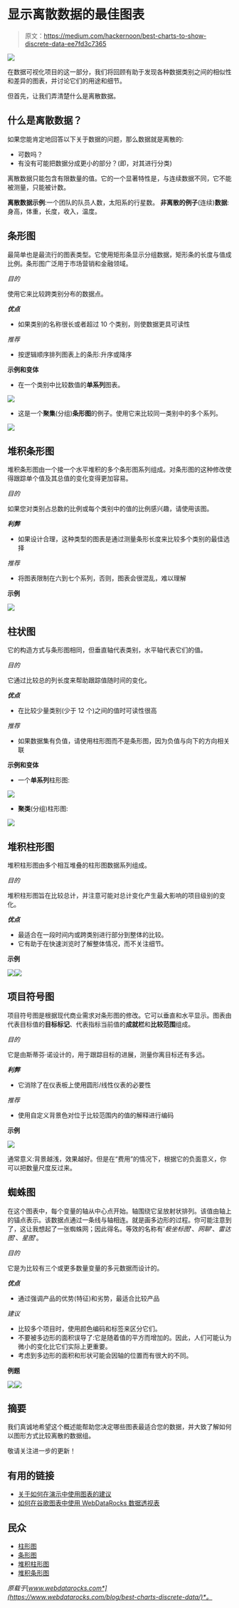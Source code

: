 # 显示离散数据的最佳图表

> 原文：<https://medium.com/hackernoon/best-charts-to-show-discrete-data-ee7fd3c7365>

![](img/49946dec4ea5c0c5fca4cb8ee7972174.png)

在数据可视化项目的这一部分，我们将回顾有助于发现各种数据类别之间的相似性和差异的图表，并讨论它们的用途和细节。

但首先，让我们弄清楚什么是离散数据。

## 什么是离散数据？

如果您能肯定地回答以下关于数据的问题，那么数据就是离散的:

*   可数吗？
*   有没有可能把数据分成更小的部分？(即，对其进行分类)

离散数据只能包含有限数量的值。它的一个显著特性是，与连续数据不同，它不能被测量，只能被计数。

**离散数据示例**:一个团队的队员人数，太阳系的行星数。
**非离散的例子**(连续)**数据**:身高，体重，长度，收入，温度。

## 条形图

最简单也是最流行的图表类型。它使用矩形条显示分组数据，矩形条的长度与值成比例。条形图广泛用于市场营销和金融领域。

*目的*

使用它来比较跨类别分布的数据点。

***优点***

*   如果类别的名称很长或者超过 10 个类别，则使数据更具可读性

*推荐*

*   按逻辑顺序排列图表上的条形:升序或降序

**示例和变体**

*   在一个类别中比较数值的**单系列**图表。

![](img/ee48930e5dac2b03d17b6f43a2a91b5a.png)

*   这是一个**聚集**(分组)**条形图**的例子。使用它来比较同一类别中的多个系列。

![](img/abcc0cd4710589c8d867961eb3a7f557.png)

## 堆积条形图

堆积条形图由一个接一个水平堆积的多个条形图系列组成。对条形图的这种修改使得跟踪单个值及其总值的变化变得更加容易。

*目的*

如果您对类别占总数的比例或每个类别中的值的比例感兴趣，请使用该图。

***利弊***

*   如果设计合理，这种类型的图表是通过测量条形长度来比较多个类别的最佳选择

*推荐*

*   将图表限制在六到七个系列，否则，图表会很混乱，难以理解

**示例**

![](img/42a74d23506cef23252d0e6ef2505caf.png)

## 柱状图

它的构造方式与条形图相同，但垂直轴代表类别，水平轴代表它们的值。

*目的*

它通过比较总的列长度来帮助跟踪值随时间的变化。

***优点***

*   在比较少量类别(少于 12 个)之间的值时可读性很高

*推荐*

*   如果数据集有负值，请使用柱形图而不是条形图，因为负值与向下的方向相关联

**示例和变体**

*   一个**单系列**柱形图:

![](img/16b51b7a4892f358eeb0018bd35a79c2.png)

*   **聚类**(分组)柱形图:

![](img/aee0fd2d5d2edd7c02db61033cfd56a2.png)

## 堆积柱形图

堆积柱形图由多个相互堆叠的柱形图数据系列组成。

*目的*

堆积柱形图旨在比较总计，并注意可能对总计变化产生最大影响的项目级别的变化。

***优点***

*   最适合在一段时间内或跨类别进行部分到整体的比较。
*   它有助于在快速浏览时了解整体情况，而不关注细节。

**示例**

![](img/2cff0c3a8079c98ee953a68df100fe76.png)![](img/ea77701cb71b88dd91a43b838d1fa9dc.png)

## 项目符号图

项目符号图是根据现代商业需求对条形图的修改。它可以垂直和水平显示。图表由代表目标值的**目标标记**、代表指标当前值的**成就栏**和**比较范围**组成。

*目的*

它是由斯蒂芬·诺设计的，用于跟踪目标的进展，测量你离目标还有多远。

***利弊***

*   它消除了在仪表板上使用圆形/线性仪表的必要性

*推荐*

*   使用自定义背景色对位于比较范围内的值的解释进行编码

**示例**

![](img/4a5dd81dc4cec2ff13007f4d22cefecf.png)

通常意义:背景越浅，效果越好。但是在“费用”的情况下，根据它的负面意义，你可以把数量尺度反过来。

## 蜘蛛图

在这个图表中，每个变量的轴从中心点开始。轴围绕它呈放射状排列。该值由轴上的锚点表示。该数据点通过一条线与轴相连。就是画多边形的过程。你可能注意到了，这让我想起了一张蜘蛛网；因此得名。等效的名称有'*极坐标图*'、*网聊*'、*雷达图*'、*星图*'。

*目的*

它是为比较有三个或更多数量变量的多元数据而设计的。

***优点***

*   通过强调产品的优势(特征)和劣势，最适合比较产品

*建议*

*   比较多个项目时，使用颜色编码和标签来区分它们。
*   不要被多边形的面积误导了:它是随着值的平方而增加的。因此，人们可能认为微小的变化比它们实际上更重要。
*   考虑到多边形的面积和形状可能会因轴的位置而有很大的不同。

**例题**

![](img/7a1de8cc8d05deba1c40b89cca3572e1.png)![](img/46013f7c67743b21fcd6c9a448d79c49.png)

## 摘要

我们真诚地希望这个概述能帮助您决定哪些图表最适合您的数据，并大致了解如何以图形方式比较离散的数据组。

敬请关注进一步的更新！

## 有用的链接

*   [关于如何在演示中使用图表的建议](https://www.webdatarocks.com/blog/power-of-data-visualization-and-charts/?r=hn2)
*   [如何在谷歌图表中使用 WebDataRocks 数据透视表](https://www.webdatarocks.com/doc/integration-with-google-charts/?r=hn2)

## 民众

*   [柱形图](https://codepen.io/webdatarocks/pen/WLWdoq)
*   [条形图](https://codepen.io/webdatarocks/pen/EGJogZ)
*   [堆积柱形图](https://codepen.io/webdatarocks/pen/REOjjV)
*   [堆积条形图](https://codepen.io/webdatarocks/pen/robpOx)

*原载于*[*www.webdatarocks.com*](https://www.webdatarocks.com/blog/best-charts-discrete-data/)*。*